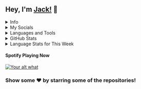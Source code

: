## Hey, I'm [Jack!](https://heyjack.info) 👋

<details><summary>Info</summary>
<p>

- 🔭 I’m currently working on [Blade](https://github.com/BladeBot/Blade).
- 🌱 I’m currently learning NodeJS / TypeScript.
- 🏫 I’m currently studying [BSc (Honours) Computing and IT (Communications and Networking)](http://www.open.ac.uk/courses/computing-it/degrees/bsc-computing-it-communications-networking-q62-cnet)
- 👯 I’m looking to collaborate on [Blade](https://github.com/BladeBot/Blade).
- 💬 Ask me about Game Hosting.
- 📫 How to reach me: [Twitter - @HeyJack0001](https://twitter.com/HeyJack0001)
- 😄 Pronouns: He/His
- 😎 Fun fact: I spend almost 12 hours listening songs every day.
</p>
</details>

<details><summary>My Socials</summary>
<p>

[![Twitter: HeyJack0001](https://img.shields.io/twitter/follow/HeyJack0001?style=social)](https://twitter.com/HeyJack0001)
[![Linkedin: HeyJack0001](https://img.shields.io/badge/-HeyJack0001-blue?style=flat-square&logo=Linkedin&logoColor=white&link=https://www.linkedin.com/in/HeyJack0001/)](https://www.linkedin.com/in/HeyJack0001/)
[![GitHub therealheyjack](https://img.shields.io/github/followers/therealheyjack?label=follow&style=social)](https://github.com/therealheyjack)
[![website](https://img.shields.io/badge/PortfolioWebsite-heyjack.info-2648ff?style=flat-square&logo=google-chrome)](https://heyjack.info/)
</p>
</details>

<details><summary>Languages and Tools</summary>
<p> 

<code><img height="20" src="https://raw.githubusercontent.com/github/explore/80688e429a7d4ef2fca1e82350fe8e3517d3494d/topics/javascript/javascript.png"></code>
<code><img height="20" src="https://raw.githubusercontent.com/github/explore/80688e429a7d4ef2fca1e82350fe8e3517d3494d/topics/nodejs/nodejs.png"></code>    
</p>
</details>

<details><summary>GitHub Stats</summary>
<p>

<a href="https://github.com/therealheyjack">
 <img align="center" src="https://github-readme-stats.vercel.app/api?username=therealheyjack&show_icons=true&theme=dark&line_height=27" alt="Jack's github stats"/>
</a>
</p>
</details>

<details><summary>Language Stats for This Week</summary>
<p>

<!--START_SECTION:waka-->
```text
JavaScript   5 hrs 47 mins   ███████████████▓░░░░░░░░░   63.21 % 
JSON         1 hr 32 mins    ████▒░░░░░░░░░░░░░░░░░░░░   16.83 % 
Other        40 mins         █▓░░░░░░░░░░░░░░░░░░░░░░░   07.28 % 
Bash         27 mins         █▒░░░░░░░░░░░░░░░░░░░░░░░   04.93 % 
YAML         21 mins         █░░░░░░░░░░░░░░░░░░░░░░░░   03.98 % 
```
<!--END_SECTION:waka-->
</p>
</details>

#### Spotify Playing Now

[<img src="https://readme-spotify-status.heyjack.vercel.app/api/run-spotify-status" alt="Your alt what" width="350" />](https://open.spotify.com/user/h0sd8uxnbq3rs51ob32cqilmn)


### Show some ❤️ by starring some of the repositories!
